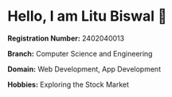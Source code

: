 # Hello, I am **Litu Biswal** 👋

**Registration Number:** 2402040013 

**Branch:** Computer Science and Engineering

**Domain:** Web Development, App Development

**Hobbies:** Exploring the Stock Market 